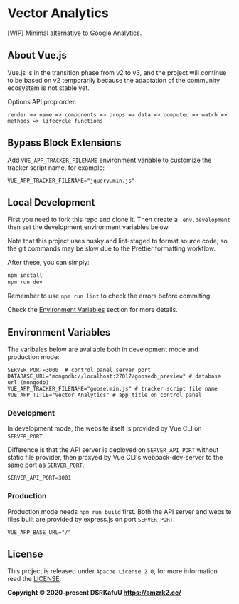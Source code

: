 # Vector Analytics

\[WIP\] Minimal alternative to Google Analytics.

## About Vue.js

Vue.js is in the transition phase from v2 to v3, and the project will continue to be based on v2 temporarily because the adaptation of the community ecosystem is not stable yet.

Options API prop order:

```
render => name => components => props => data => computed => watch => methods => lifecycle functions
```

## Bypass Block Extensions

Add `VUE_APP_TRACKER_FILENAME` environment variable to customize the tracker script name, for example:

```
VUE_APP_TRACKER_FILENAME="jquery.min.js"
```

## Local Development

First you need to fork this repo and clone it. Then create a `.env.development` then set the development environment variables below.

Note that this project uses husky and lint-staged to format source code, so the git commands may be slow due to the Prettier formatting workflow.

After these, you can simply:

```bash
npm install
npm run dev
```

Remember to use `npm run lint` to check the errors before commiting.

Check the [Environment Variables](#environment-variables) section for more details.

## Environment Variables

The varibales below are available both in development mode and production mode:

```
SERVER_PORT=3000  # control panel server port
DATABASE_URL="mongodb://localhost:27017/goosedb_preview" # database url (mongodb)
VUE_APP_TRACKER_FILENAME="goose.min.js" # tracker script file name
VUE_APP_TITLE="Vector Analytics" # app title on control panel
```

### Development

In development mode, the website itself is provided by Vue CLI on `SERVER_PORT`.

Difference is that the API server is deployed on `SERVER_API_PORT` without static file provider, then proxyed by Vue CLI's webpack-dev-server to the same port as `SERVER_PORT`.

```
SERVER_API_PORT=3001
```

### Production

Production mode needs `npm run build` first. Both the API server and website files built are provided by express.js on port `SERVER_PORT`.

```
VUE_APP_BASE_URL="/"
```

## License

This project is released under `Apache License 2.0`, for more information read the [LICENSE](https://github.com/amzrk2/vector-analytics/blob/main/LICENSE).

**Copyright © 2020-present DSRKafuU <https://amzrk2.cc/>**
